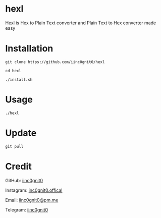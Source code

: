 # hexl

Hexl is Hex to Plain Text converter and Plain Text to Hex converter made easy

# Installation

`git clone https://github.com/iinc0gnit0/hexl`

`cd hexl`

`./install.sh`

# Usage

`./hexl`

# Update

`git pull`

# Credit

GitHub: [iinc0gnit0](https://github.com/iinc0gnit0)

Instagram: [inc0gnit0.offical](https://instagram.com/inc0gnit0.offical)

Email: iinc0gnit0@pm.me

Telegram: [iinc0gnit0](https://t.me/iinc0gnit0)
